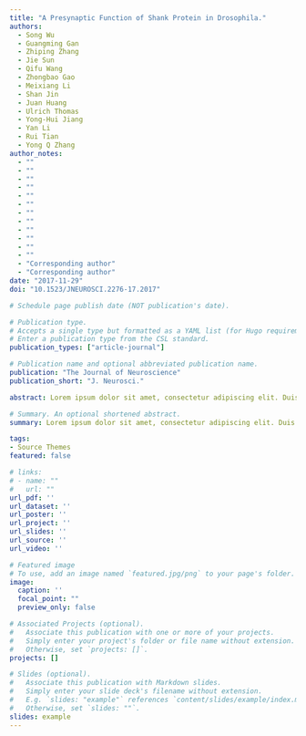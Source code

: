 ```yaml
---
title: "A Presynaptic Function of Shank Protein in Drosophila."
authors:
  - Song Wu
  - Guangming Gan
  - Zhiping Zhang
  - Jie Sun
  - Qifu Wang
  - Zhongbao Gao
  - Meixiang Li
  - Shan Jin
  - Juan Huang
  - Ulrich Thomas
  - Yong-Hui Jiang
  - Yan Li
  - Rui Tian
  - Yong Q Zhang
author_notes:
  - ""
  - ""
  - ""
  - ""
  - ""
  - ""
  - ""
  - ""
  - ""
  - ""
  - ""
  - ""
  - "Corresponding author"
  - "Corresponding author"
date: "2017-11-29"
doi: "10.1523/JNEUROSCI.2276-17.2017"

# Schedule page publish date (NOT publication's date).

# Publication type.
# Accepts a single type but formatted as a YAML list (for Hugo requirements).
# Enter a publication type from the CSL standard.
publication_types: ["article-journal"]

# Publication name and optional abbreviated publication name.
publication: "The Journal of Neuroscience"
publication_short: "J. Neurosci."

abstract: Lorem ipsum dolor sit amet, consectetur adipiscing elit. Duis posuere tellus ac convallis placerat. Proin tincidunt magna sed ex sollicitudin condimentum. Sed ac faucibus dolor, scelerisque sollicitudin nisi. Cras purus urna, suscipit quis sapien eu, pulvinar tempor diam. Quisque risus orci, mollis id ante sit amet, gravida egestas nisl. Sed ac tempus magna. Proin in dui enim. Donec condimentum, sem id dapibus fringilla, tellus enim condimentum arcu, nec volutpat est felis vel metus. Vestibulum sit amet erat at nulla eleifend gravida.

# Summary. An optional shortened abstract.
summary: Lorem ipsum dolor sit amet, consectetur adipiscing elit. Duis posuere tellus ac convallis placerat. Proin tincidunt magna sed ex sollicitudin condimentum.

tags:
- Source Themes
featured: false

# links:
# - name: ""
#   url: ""
url_pdf: ''
url_dataset: ''
url_poster: ''
url_project: ''
url_slides: ''
url_source: ''
url_video: ''

# Featured image
# To use, add an image named `featured.jpg/png` to your page's folder. 
image:
  caption: ''
  focal_point: ""
  preview_only: false

# Associated Projects (optional).
#   Associate this publication with one or more of your projects.
#   Simply enter your project's folder or file name without extension.
#   Otherwise, set `projects: []`.
projects: []

# Slides (optional).
#   Associate this publication with Markdown slides.
#   Simply enter your slide deck's filename without extension.
#   E.g. `slides: "example"` references `content/slides/example/index.md`.
#   Otherwise, set `slides: ""`.
slides: example
---
```

